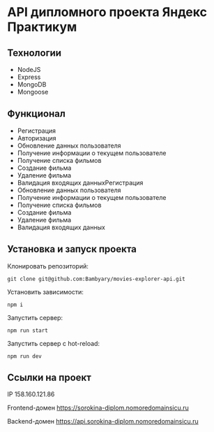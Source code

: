 # API дипломного проекта  Яндекс Практикум

## Технологии

* NodeJS
* Express
* MongoDB
* Mongoose

## Функционал

* Регистрация
* Авторизация
* Обновление данных пользователя
* Получение информации о текущем пользователе
* Получение списка фильмов
* Создание фильма
* Удаление фильма
* Валидация входящих данныхРегистрация
* Обновление данных пользователя
* Получение информации о текущем пользователе
* Получение списка фильмов
* Создание фильма
* Удаление фильма
* Валидация входящих данных

## Установка и запуск проекта

Клонировать репозиторий:

`git clone git@github.com:Bambyary/movies-explorer-api.git`

Установить зависимости:

`npm i`

Запустить сервер:

`npm run start`

Запустить сервер с hot-reload:

`npm run dev`

## Ссылки на проект

IP 158.160.121.86

Frontend-домен https://sorokina-diplom.nomoredomainsicu.ru

Backend-домен https://api.sorokina-diplom.nomoredomainsicu.ru
